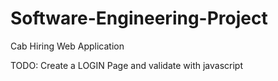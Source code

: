 # Software-Engineering-Project
Cab Hiring Web Application

TODO: Create a LOGIN Page and validate with javascript

